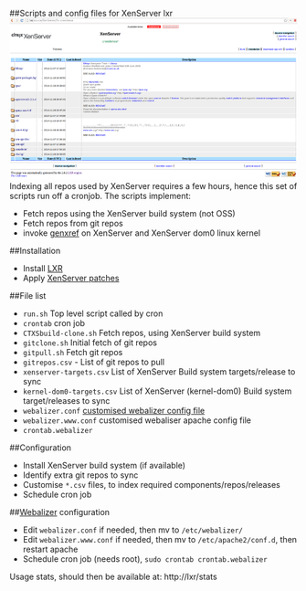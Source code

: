 ##Scripts and config files for XenServer lxr
![lxr for XenServer](doc/lxrscreenshot.png)
Indexing all repos used by XenServer requires a few hours, hence this set of scripts run off a cronjob.
The scripts implement:
* Fetch repos using the XenServer build system (not OSS)
* Fetch repos from git repos
* invoke [genxref](http://lxr.sourceforge.net/en/index.shtml) on XenServer and XenServer dom0 linux kernel

##Installation
* Install [LXR](http://lxr.sourceforge.net/en/index.shtml)
* Apply [XenServer patches ](https://github.com/philippegabriel/lxr)

##File list
* `run.sh` Top level script called by cron
* `crontab` cron job
* `CTXSbuild-clone.sh` Fetch repos, using XenServer build system
* `gitclone.sh` Initial fetch of git repos 
* `gitpull.sh` Fetch git repos
* `gitrepos.csv` - List of git repos to pull
* `xenserver-targets.csv` List of XenServer Build system targets/release to sync
* `kernel-dom0-targets.csv` List of XenServer (kernel-dom0) Build system target/releases to sync
* `webalizer.conf` [customised webalizer config file](ftp://ftp.mrunix.net/pub/webalizer/sample.conf) 
* `webalizer.www.conf` customised webaliser apache config file
* `crontab.webalizer` 

##Configuration 
* Install XenServer build system (if available)
* Identify extra git repos to sync
* Customise `*.csv` files, to index required components/repos/releases
* Schedule cron job

##[Webalizer](http://www.webalizer.org/) configuration
* Edit `webalizer.conf` if needed, then mv to `/etc/webalizer/`
* Edit `webalizer.www.conf` if needed, then mv to `/etc/apache2/conf.d`, then restart apache
* Schedule cron job (needs root), `sudo crontab crontab.webalizer`

Usage stats, should then be available at: http://lxr/stats
